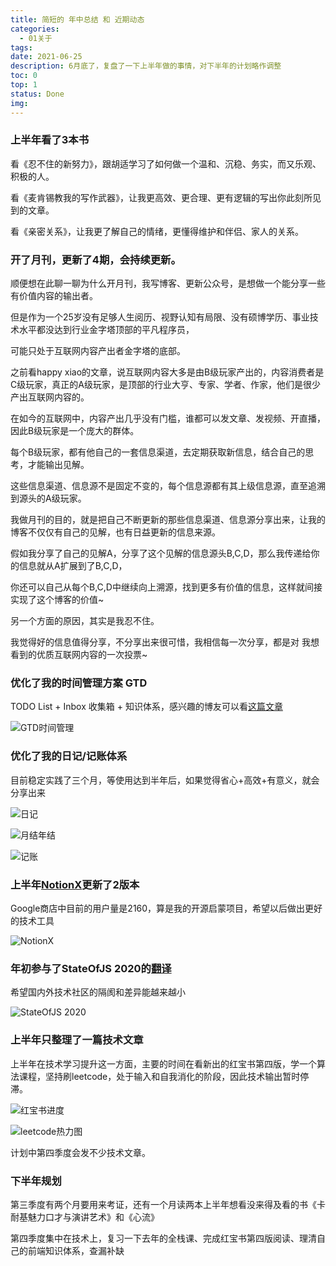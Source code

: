 ```yaml
---
title: 简短的 年中总结 和 近期动态
categories:
  - 01关于
tags:
date: 2021-06-25
description: 6月底了，复盘了一下上半年做的事情，对下半年的计划略作调整
toc: 0
top: 1
status: Done
img: 
---
```


### 上半年看了3本书

看《忍不住的新努力》，跟胡适学习了如何做一个温和、沉稳、务实，而又乐观、积极的人。

看《麦肯锡教我的写作武器》，让我更高效、更合理、更有逻辑的写出你此刻所见到的文章。

看《亲密关系》，让我更了解自己的情绪，更懂得维护和伴侣、家人的关系。

### 开了月刊，更新了4期，会持续更新。

顺便想在此聊一聊为什么开月刊，我写博客、更新公众号，是想做一个能分享一些有价值内容的输出者。

但是作为一个25岁没有足够人生阅历、视野认知有局限、没有硕博学历、事业技术水平都没达到行业金字塔顶部的平凡程序员，

可能只处于互联网内容产出者金字塔的底部。

之前看happy xiao的文章，说互联网内容大多是由B级玩家产出的，内容消费者是C级玩家，真正的A级玩家，是顶部的行业大亨、专家、学者、作家，他们是很少产出互联网内容的。

在如今的互联网中，内容产出几乎没有门槛，谁都可以发文章、发视频、开直播，因此B级玩家是一个庞大的群体。

每个B级玩家，都有他自己的一套信息渠道，去定期获取新信息，结合自己的思考，才能输出见解。

这些信息渠道、信息源不是固定不变的，每个信息源都有其上级信息源，直至追溯到源头的A级玩家。

我做月刊的目的，就是把自己不断更新的那些信息渠道、信息源分享出来，让我的博客不仅仅有自己的见解，也有日益更新的信息来源。

假如我分享了自己的见解A，分享了这个见解的信息源头B,C,D，那么我传递给你的信息就从A扩展到了B,C,D，

你还可以自己从每个B,C,D中继续向上溯源，找到更多有价值的信息，这样就间接实现了这个博客的价值~

另一个方面的原因，其实是我忍不住。

我觉得好的信息值得分享，不分享出来很可惜，我相信每一次分享，都是对 我想看到的优质互联网内容的一次投票~

### 优化了我的时间管理方案 GTD

TODO List + Inbox 收集箱 + 知识体系，感兴趣的博友可以看[这篇文章](https://www.scarsu.com/gtd/)

![GTD时间管理](https://scarsu.oss-cn-shanghai.aliyuncs.com/picgo20210127180326.png)

### 优化了我的日记/记账体系

目前稳定实践了三个月，等使用达到半年后，如果觉得省心+高效+有意义，就会分享出来

![日记](https://scarsu.oss-cn-shanghai.aliyuncs.com/picgo20210625175717.png)

![月结年结](https://scarsu.oss-cn-shanghai.aliyuncs.com/picgo20210625175758.png)

![记账](https://scarsu.oss-cn-shanghai.aliyuncs.com/picgo20210630172123.png)



### 上半年[NotionX](https://chrome.google.com/webstore/detail/notionx-for-notion/ojnlojnakahpmkbpigmjhcgibccnidpk?hl=zh-CN)更新了2版本

Google商店中目前的用户量是2160，算是我的开源启蒙项目，希望以后做出更好的技术工具

![NotionX](https://scarsu.oss-cn-shanghai.aliyuncs.com/picgo20210626105832.png)

### 年初参与了StateOfJS 2020的[翻译](https://github.com/StateOfJS/state-of-js-graphql-results-api/graphs/contributors)

希望国内外技术社区的隔阂和差异能越来越小

![StateOfJS 2020](https://scarsu.oss-cn-shanghai.aliyuncs.com/picgo20210626110002.png)

### 上半年只整理了一篇技术文章

上半年在技术学习提升这一方面，主要的时间在看新出的红宝书第四版，学一个算法课程，坚持刷leetcode，处于输入和自我消化的阶段，因此技术输出暂时停滞。

![红宝书进度](https://scarsu.oss-cn-shanghai.aliyuncs.com/picgo20210626110441.png)

![leetcode热力图](https://scarsu.oss-cn-shanghai.aliyuncs.com/picgo20210626110106.png)

计划中第四季度会发不少技术文章。

### 下半年规划

第三季度有两个月要用来考证，还有一个月读两本上半年想看没来得及看的书《卡耐基魅力口才与演讲艺术》和《心流》

第四季度集中在技术上，复习一下去年的全栈课、完成红宝书第四版阅读、理清自己的前端知识体系，查漏补缺